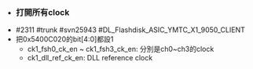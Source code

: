 - ### 打開所有clock
- #2311 #trunk #svn25943 #DL_Flashdisk_ASIC_YMTC_X1_9050_CLIENT
- 把0x5400C020的bit[4:0]都設1
	- ck1_fsh0_ck_en ~ ck1_fsh3_ck_en: 分別是ch0~ch3的clock
	- ck1_dll_ref_ck_en:  DLL reference clock